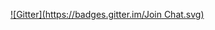 
[![Gitter](https://badges.gitter.im/Join Chat.svg)](https://gitter.im/JOBBOX/moonlighting?utm_source=badge&utm_medium=badge&utm_campaign=pr-badge&utm_content=badge)